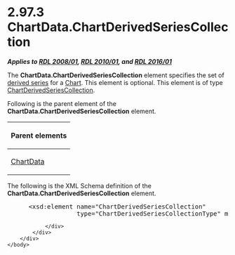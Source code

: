 <html dir="LTR" xmlns:mshelp="http://msdn.microsoft.com/mshelp" xmlns:ddue="http://ddue.schemas.microsoft.com/authoring/2003/5" xmlns:xlink="http://www.w3.org/1999/xlink" xmlns:tool="http://www.microsoft.com/tooltip">
    <head>
        <meta http-equiv="Content-Type" content="text/html; CHARSET=utf-8"></meta>
        <meta name="save" content="history"></meta>
        <title>2.97.3 ChartData.ChartDerivedSeriesCollection</title>
        <xml>
            <mshelp:toctitle title="2.97.3 ChartData.ChartDerivedSeriesCollection"></mshelp:toctitle>
            <mshelp:rltitle title="[MS-RDL]: ChartData.ChartDerivedSeriesCollection"></mshelp:rltitle>
            <mshelp:keyword index="A" term="734ce39b-f51b-4c89-8f82-9b0e7dcb696a"></mshelp:keyword>
            <mshelp:attr name="DCSext.ContentType" value="open specification"></mshelp:attr>
            <mshelp:attr name="AssetID" value="734ce39b-f51b-4c89-8f82-9b0e7dcb696a"></mshelp:attr>
            <mshelp:attr name="TopicType" value="kbRef"></mshelp:attr>
            <mshelp:attr name="DCSext.Title" value="[MS-RDL]: ChartData.ChartDerivedSeriesCollection" />
        </xml>
    </head>
    <body>
        <div id="header">
            <h1 class="heading">2.97.3 ChartData.ChartDerivedSeriesCollection</h1>
        </div>
        <div id="mainSection">
            <div id="mainBody">
                <div id="allHistory" class="saveHistory"></div>
                <div id="sectionSection0" class="section" name="collapseableSection">
                    

<p><b><i>Applies to </i></b><a href="1e855f94-4617-47e4-b89e-0856c6cb420f.md"><b><i>RDL 2008/01</i></b></a><b><i>,
</i></b><a href="3428e690-a348-4ec7-8a6a-8efb42d2cdee.md"><b><i>RDL 2010/01</i></b></a><b><i>,
and </i></b><a href="52ce3983-2bfc-4e72-9359-42aaf5fe4509.md"><b><i>RDL 2016/01</i></b></a></p>

<p>The <b>ChartData.ChartDerivedSeriesCollection</b> element
specifies the set of <a href="b2482b3f-74ab-4ca8-a9e5-c07955011743.md#gt_89c358f5-76c6-44a4-89af-56e4fe1feef4">derived
series</a> for a <a href="b0ab5524-7eb2-47a7-a4d3-230f5c8c5526.md">Chart</a>.
This element is optional. This element is of type <a href="4b2b7f4e-90f3-415b-9e7d-89b2b5ac04ba.md">ChartDerivedSeriesCollection</a>.</p>

<p>Following is the parent element of the <b>ChartData.ChartDerivedSeriesCollection</b>
element.</p>

<table>
 <thead>
  <tr>
   <th>
   <p>Parent elements </p>
   </th>
  </tr>
 </thead>
 <tr>
  <td>
  <p><a href="1aee64b7-3829-41b6-b546-544f42867119.md">ChartData</a></p>
  </td>
 </tr>
</table>

<p>The following is the XML Schema definition of the <b>ChartData.ChartDerivedSeriesCollection</b>
element.</p>

<dl>
<dd>
<div><pre> &lt;xsd:element name=&quot;ChartDerivedSeriesCollection&quot; 
              type=&quot;ChartDerivedSeriesCollectionType&quot; minOccurs=&quot;0&quot; /&gt;
</pre></div>
</dd></dl>


                </div>
            </div>
        </div>
    </body>
</html>